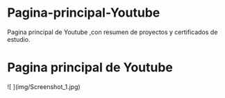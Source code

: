 # Pagina-principal-Youtube
Pagina principal de Youtube ,con resumen de proyectos y certificados de estudio.
<h1>Pagina principal de Youtube</h1>
![ ](img/Screenshot_1.jpg)
